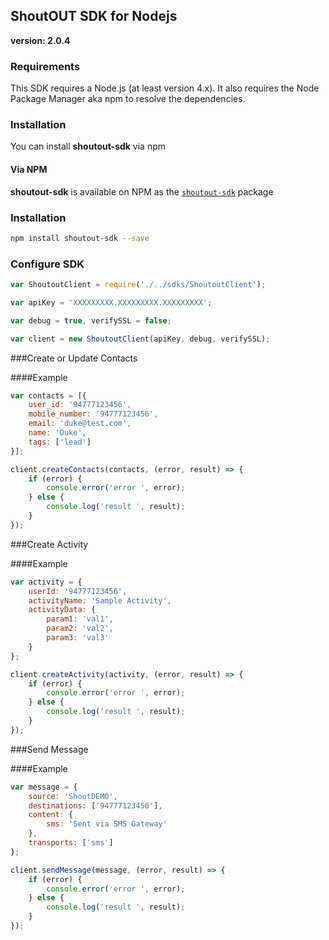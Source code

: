 ## ShoutOUT SDK for Nodejs
__version: 2.0.4__

### Requirements

This SDK requires a Node.js (at least version 4.x). It also requires the Node Package Manager aka npm to resolve the dependencies.

### Installation

You can install **shoutout-sdk** via npm

#### Via NPM

**shoutout-sdk** is available on NPM as the
[`shoutout-sdk`](https://www.npmjs.com/package/shoutout-sdk) package

### Installation

```sh
npm install shoutout-sdk --save
```

### Configure SDK
```js
var ShoutoutClient = require('./../sdks/ShoutoutClient');

var apiKey = 'XXXXXXXXX.XXXXXXXXX.XXXXXXXXX';

var debug = true, verifySSL = false;

var client = new ShoutoutClient(apiKey, debug, verifySSL);
```
###Create or Update Contacts

####Example
```js
var contacts = [{
    user_id: '94777123456',
    mobile_number: '94777123456',
    email: 'duke@test.com',
    name: 'Duke',
    tags: ['lead']
}];

client.createContacts(contacts, (error, result) => {
    if (error) {
        console.error('error ', error);
    } else {
        console.log('result ', result);
    }
});
```

###Create Activity

####Example
```js
var activity = {
    userId: '94777123456',
    activityName: 'Sample Activity',
    activityData: {
        param1: 'val1',
        param2: 'val2',
        param3: 'val3'
    }
};

client.createActivity(activity, (error, result) => {
    if (error) {
        console.error('error ', error);
    } else {
        console.log('result ', result);
    }
});
```

###Send Message

####Example
```js
var message = {
    source: 'ShoutDEMO',
    destinations: ['94777123456'],
    content: {
        sms: 'Sent via SMS Gateway'
    },
    transports: ['sms']
};

client.sendMessage(message, (error, result) => {
    if (error) {
        console.error('error ', error);
    } else {
        console.log('result ', result);
    }
});
```
